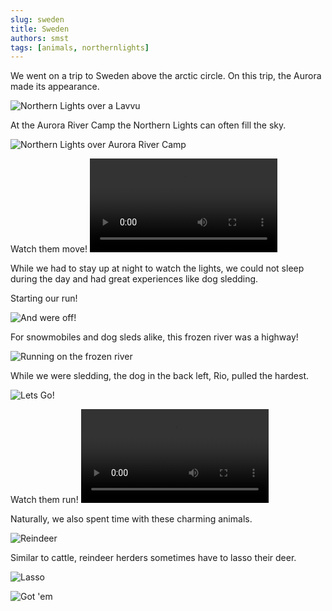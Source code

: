 ```yaml
---
slug: sweden
title: Sweden
authors: smst
tags: [animals, northernlights]
---
```


We went on a trip to Sweden above the arctic circle. On this trip, the Aurora made its appearance.

![Northern Lights over a Lavvu](https://www.dropbox.com/scl/fi/n4jz7h2b18j098t9z93a2/DSC_0657.JPG?rlkey=y6xl17s29cmxtop6l09nuq488&st=t8asjcea&raw=1)

At the Aurora River Camp the Northern Lights can often fill the sky.

![Northern Lights over Aurora River Camp](https://www.dropbox.com/scl/fi/15dulwunv5z74gm1i0z0v/DSC_0623.JPG?rlkey=0yrizwmsw58gjsqs9ojfocvzk&st=6oeuk3kw&raw=1)

Watch them move!
<video controls>
  <source src="https://www.dropbox.com/scl/fi/dgkti1cudwnrxla4kp7k1/northern-lights-video-1.mov?rlkey=uycprp48yxwq8nltybgb0wzf9&st=gz9gasg0&raw=1"/>
</video>

While we had to stay up at night to watch the lights, we could not sleep during the day and had great experiences like dog sledding.

Starting our run!

![And were off!](https://www.dropbox.com/scl/fi/haf9p1l29e8n28ypwefc1/DSC_0320.JPG?rlkey=njk2klmi4sgjt0imme2j3kv6z&st=bb35iqhv&raw=1)

For snowmobiles and dog sleds alike, this frozen river was a highway!

![Running on the frozen river](https://www.dropbox.com/scl/fi/u74qc8d6fi0dskr29poju/DSC_0342.JPG?rlkey=tv30i3af1evh56b88vjojhnq8&st=slg55bz3&raw=1)


While we were sledding, the dog in the back left, Rio, pulled the hardest.

![Lets Go!](https://www.dropbox.com/scl/fi/fbdu5lcu4fjn93gzqvxhi/DSC_0344.JPG?rlkey=qvelvw1ptr78uwhiy3nbcuhw1&st=ollvi35n&raw=1)

Watch them run!
![Dog sledding video](https://www.dropbox.com/scl/fi/9n0u2iufb7bgax6ms59tz/DSC_0334.MOV?rlkey=el83wo87x96ugi315vt29kxn6&st=mqkufdok&raw=1)

Naturally, we also spent time with these charming animals.

![Reindeer](https://www.dropbox.com/scl/fi/afires9lvptfcih9h7qdt/DSC_0423.JPG?rlkey=axi4oaoakj80fa3r1ypz07sab&st=49btb7sx&raw=1)

Similar to cattle, reindeer herders sometimes have to lasso their deer.

![Lasso](https://www.dropbox.com/scl/fi/bcxuwsr1nplb0e0yvgdno/DSC_0505.JPG?rlkey=k42ptq9g1c3evz31q9q08bov9&st=6i1wqpdz&raw=1)

![Got 'em](https://www.dropbox.com/scl/fi/0y68tm3tmlc4vjuqwq8uj/DSC_0506.JPG?rlkey=by6ilironprj8se9ls7ecrxcz&st=bd6oq6s2&raw=1)